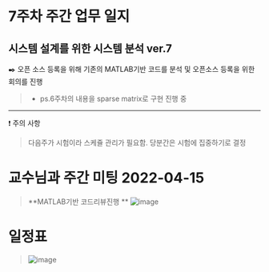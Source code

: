 # 7주차 주간 업무 일지 
## 시스템 설계를 위한 시스템 분석 ver.7
✒️  오픈 소스 등록을 위해 기존의 MATLAB기반 코드를 분석 및 오픈소스 등록을 위한 회의를 진행 
> +  ps.6주차의 내용을 sparse matrix로 구현 진행 중

-----
❗ 주의 사항  
> 다음주가 시험이라 스케쥴 관리가 필요함. 당분간은 시험에 집중하기로 결정 

# 교수님과 주간 미팅 2022-04-15
> **MATLAB기반 코드리뷰진행 **
>![image](https://user-images.githubusercontent.com/45085563/170325472-936c161b-89b4-4386-84a6-1219f55db6bd.png)
# 일정표 
> ![image](https://user-images.githubusercontent.com/45085563/170325569-6727fd30-5d66-40d2-ac01-b83aaf4451ac.png)

